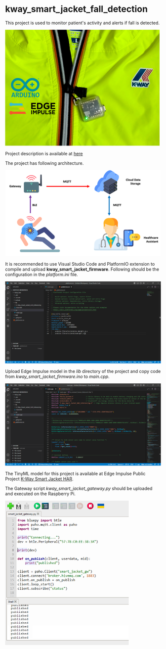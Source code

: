 # kway_smart_jacket_fall_detection

This project is used to monitor patient's activity and alerts if fall is detected.

<img src="https://raw.githubusercontent.com/tim3in/kway_smart_jacket_fall_detection/main/cover%20image.jpg" width="500" >

Project description is available at <a href="https://projecthub.arduino.cc/tim3in/f484b3a8-a8ae-4f55-884c-ff70bc44165a">here</a>

The project has following architecture.

<img src="https://github.com/tim3in/kway_smart_jacket_fall_detection/blob/main/archi.png?raw=true" width="600" >

It is recommended to use Visual Studio Code and PlatformIO extension to compile and upload <b>kway_smart_jacket_firmware</b>. Following should be the configuration in the <i>platform.ini</i> file.

<img src="https://github.com/tim3in/kway_smart_jacket_fall_detection/blob/main/pio_1.png?raw=true" width="900" >

Upload Edge Impulse model in the <i>lib</i> directory of the project and copy code from <i>kway_smart_jacket_firmware.ino</i> to <i>main.cpp</i>.

<img src="https://github.com/tim3in/kway_smart_jacket_fall_detection/blob/main/pio_2.png?raw=true" width="900" >

The TinyML model for this project is available at Edge Impulse Public Project <a href="https://studio.edgeimpulse.com/public/184891/latest">K-Way Smart Jacket HAR</a>.

The Gateway script <i>kway_smart_jacket_gateway.py</i> should be uploaded and executed on the Raspberry Pi.

<img src="https://github.com/tim3in/kway_smart_jacket_fall_detection/blob/main/gateway.png?raw=true" width="400" >
